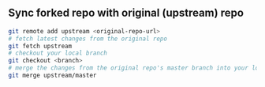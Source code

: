 ## Sync forked repo with original (upstream) repo
```bash
git remote add upstream <original-repo-url>
# fetch latest changes from the original repo
git fetch upstream
# checkout your local branch
git checkout <branch>
# merge the changes from the original repo's master branch into your local branch
git merge upstream/master
```
